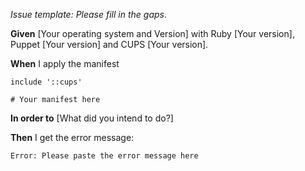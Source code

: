 _Issue template: Please fill in the gaps_.

**Given** [Your operating system and Version] with Ruby [Your version], Puppet [Your version] and CUPS [Your version].

**When** I apply the manifest

```puppet
include '::cups'

# Your manifest here
```

**In order to** [What did you intend to do?]

**Then** I get the error message:

```Shell
Error: Please paste the error message here
```
